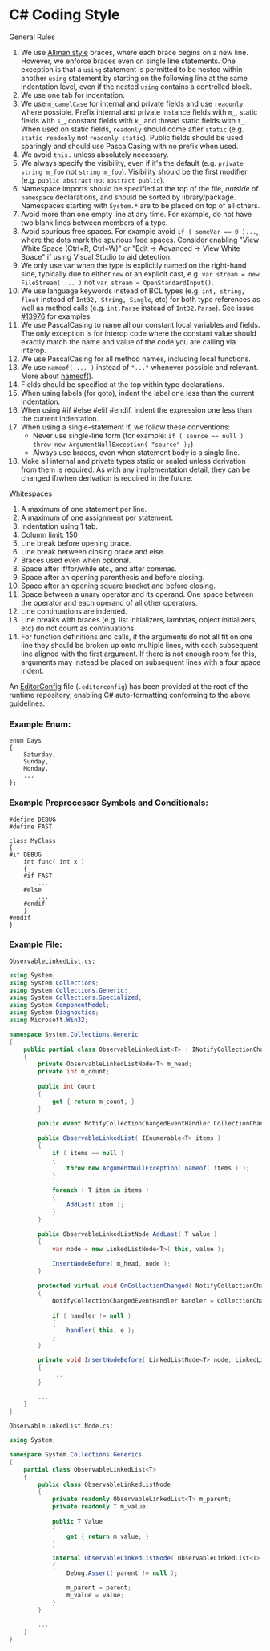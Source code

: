 C# Coding Style
===============

General Rules
1. We use [Allman style](http://en.wikipedia.org/wiki/Indent_style#Allman_style) braces, where each brace begins on a new line. However, we enforce braces even on single line statements. One exception is that a `using` statement is permitted to be nested within another `using` statement by starting on the following line at the same indentation level, even if the nested `using` contains a controlled block.
2. We use one tab for indentation.
3. We use `m_camelCase` for internal and private fields and use `readonly` where possible. Prefix internal and private instance fields with `m_`, static fields with `s_`, constant fields with `k_` and thread static fields with `t_`. When used on static fields, `readonly` should come after `static` (e.g. `static readonly` not `readonly static`).  Public fields should be used sparingly and should use PascalCasing with no prefix when used.
4. We avoid `this.` unless absolutely necessary.
5. We always specify the visibility, even if it's the default (e.g.
   `private string m_foo` not `string m_foo`). Visibility should be the first modifier (e.g.
   `public abstract` not `abstract public`).
6. Namespace imports should be specified at the top of the file, *outside* of
   `namespace` declarations, and should be sorted by library/package. Namespaces starting with `System.*`  are to be placed on top of all others.
7. Avoid more than one empty line at any time. For example, do not have two
   blank lines between members of a type.
8. Avoid spurious free spaces.
   For example avoid `if ( someVar == 0 )...`, where the dots mark the spurious free spaces.
   Consider enabling "View White Space (Ctrl+R, Ctrl+W)" or "Edit -> Advanced -> View White Space" if using Visual Studio to aid detection.
9. We only use `var` when the type is explicitly named on the right-hand side, typically due to either `new` or an explicit cast, e.g. `var stream = new FileStream( ... )` not `var stream = OpenStandardInput()`.
10. We use language keywords instead of BCL types (e.g. `int, string, float` instead of `Int32, String, Single`, etc) for both type references as well as method calls (e.g. `int.Parse` instead of `Int32.Parse`). See issue [#13976](https://github.com/dotnet/runtime/issues/13976) for examples.
11. We use PascalCasing to name all our constant local variables and fields. The only exception is for interop code where the constant value should exactly match the name and value of the code you are calling via interop.
12. We use PascalCasing for all method names, including local functions.
13. We use ```nameof( ... )``` instead of ```"..."``` whenever possible and relevant. More about [nameof()](https://docs.microsoft.com/en-us/dotnet/csharp/language-reference/operators/nameof).
14. Fields should be specified at the top within type declarations.
16. When using labels (for goto), indent the label one less than the current indentation.
17. When using #if #else #elif #endif, indent the expression one less than the current indentation.
18. When using a single-statement if, we follow these conventions:
    - Never use single-line form (for example: `if ( source == null ) throw new ArgumentNullException( "source" );`)
    - Always use braces, even when statement body is a single line.    
19. Make all internal and private types static or sealed unless derivation from them is required.  As with any implementation detail, they can be changed if/when derivation is required in the future.

Whitespaces
1. A maximum of one statement per line.
2. A maximum of one assignment per statement.
3. Indentation using 1 tab.
4. Column limit: 150
5. Line break before opening brace.
6. Line break between closing brace and else.
7. Braces used even when optional.
8. Space after if/for/while etc., and after commas.
9. Space after an opening parenthesis and before closing.
10. Space after an opening square bracket and before closing.
11. Space between a unary operator and its operand. One space between the operator and each operand of all other operators.
12. Line continuations are indented.
13. Line breaks with braces (e.g. list initializers, lambdas, object initializers, etc) do not count as continuations.
14. For function definitions and calls, if the arguments do not all fit on one line they should be broken up onto multiple lines, with each subsequent line aligned with the first argument. If there is not enough room for this, arguments may instead be placed on subsequent lines with a four space indent.

An [EditorConfig](https://editorconfig.org "EditorConfig homepage") file (`.editorconfig`) has been provided at the root of the runtime repository, enabling C# auto-formatting conforming to the above guidelines.

### Example Enum:

```
enum Days
{
	Saturday,
	Sunday,
	Monday,
	...
};
```

### Example Preprocessor Symbols and Conditionals:

```
#define DEBUG
#define FAST

class MyClass
{
#if DEBUG
	int func( int x )
	{
	#if FAST
		...
	#else
		...
	#endif
	}
#endif
}
```

### Example File:

``ObservableLinkedList.cs:``

```C#
using System;
using System.Collections;
using System.Collections.Generic;
using System.Collections.Specialized;
using System.ComponentModel;
using System.Diagnostics;
using Microsoft.Win32;

namespace System.Collections.Generic
{
	public partial class ObservableLinkedList<T> : INotifyCollectionChanged, INotifyPropertyChanged
	{
		private ObservableLinkedListNode<T> m_head;
		private int m_count;
		
		public int Count 
		{
			get { return m_count; }
		}
		
		public event NotifyCollectionChangedEventHandler CollectionChanged;

		public ObservableLinkedList( IEnumerable<T> items )
		{
			if ( items == null )
			{
				throw new ArgumentNullException( nameof( items ) );
			}

			foreach ( T item in items )
			{
				AddLast( item );
			}
		}

		public ObservableLinkedListNode AddLast( T value )
		{
			var node = new LinkedListNode<T>( this, value );
			
			InsertNodeBefore( m_head, node );
		}

		protected virtual void OnCollectionChanged( NotifyCollectionChangedEventArgs e )
		{
			NotifyCollectionChangedEventHandler handler = CollectionChanged;
			
			if ( handler != null )
			{
				handler( this, e );
			}
		}

		private void InsertNodeBefore( LinkedListNode<T> node, LinkedListNode<T> newNode )
		{
			...
		}

		...
	}
}
```

``ObservableLinkedList.Node.cs:``

```C#
using System;

namespace System.Collections.Generics
{
	partial class ObservableLinkedList<T>
	{
		public class ObservableLinkedListNode
		{
			private readonly ObservableLinkedList<T> m_parent;
			private readonly T m_value;
			
			public T Value
			{
				get { return m_value; }
			}

			internal ObservableLinkedListNode( ObservableLinkedList<T> parent, T value )
			{
				Debug.Assert( parent != null );

				m_parent = parent;
				m_value = value;
			}
		}

		...
	}
}
```
